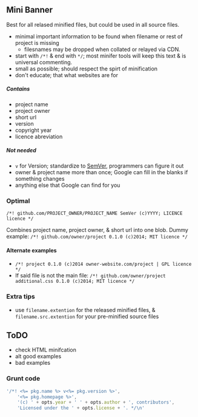 ## Mini Banner
Best for all relased minified files, but could be used in all source files.

* minimal important information to be found when filename or rest of project is missing 
	* filesnames may be dropped when collated or relayed via CDN.
* start with `/*!` & end with `*/`; most minifer tools will keep this text & is universal commenting.
* small as possible; should respect the spirt of minification
* don't educate; that what websites are for

##### Contains
* project name
* project owner
* short url
* version
* copyright year
* licence abreviation
 
##### Not needed
* `v` for Version; standardize to [SemVer](http://semver.org/), programmers can figure it out
* owner & project name more than once; Google can fill in the blanks if something changes
* anything else that Google can find for you

### Optimal

`/*! github.com/PROJECT_OWNER/PROJECT_NAME SemVer (c)YYYY; LICENCE licence */`

Combines project name, project owner, & short url into one blob.
Dummy example: `/*! github.com/owner/project 0.1.0 (c)2014; MIT licence */`

#### Alternate examples

* `/*! project 0.1.0 (c)2014 owner-website.com/project | GPL licence */`
* If said file is not the main file: `/*! github.com/owner/project additional.css 0.1.0 (c)2014; MIT licence */`

### Extra tips
* use `filename.extention` for the released minified files, & `filename.src.extention` for your pre-minified source files



## ToDO
* check HTML minifcation
* alt good examples
* bad examples

### Grunt code
```JavaScript
'/*! <%= pkg.name %> v<%= pkg.version %>',
    '<%= pkg.homepage %>',
    '(c) ' + opts.year + ' ' + opts.author + ', contributors',
    'Licensed under the ' + opts.license + '. */\n'
```
